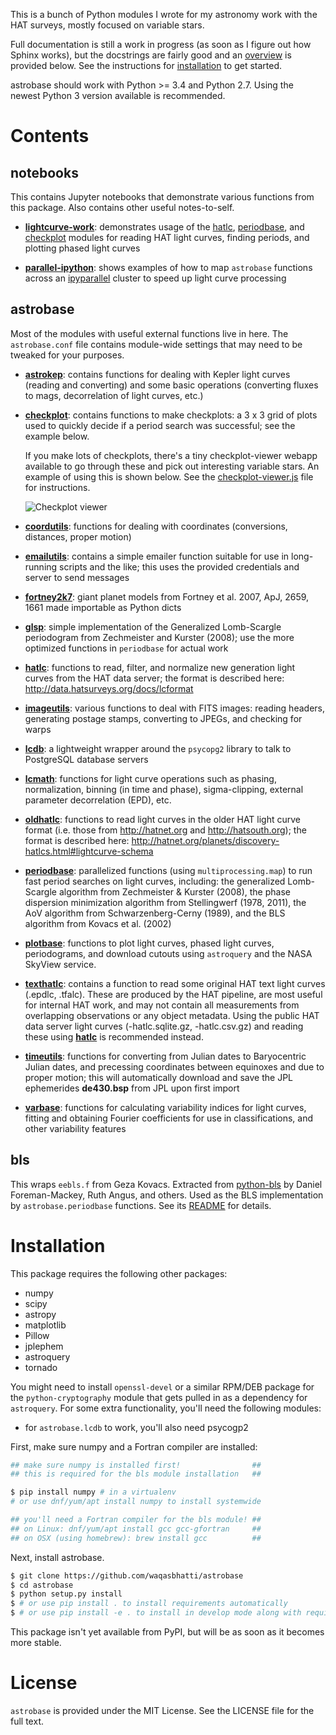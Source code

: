 This is a bunch of Python modules I wrote for my astronomy work with the HAT
surveys, mostly focused on variable stars.

Full documentation is still a work in progress (as soon as I figure out how
Sphinx works), but the docstrings are fairly good and an [overview](#contents)
is provided below. See the instructions for [installation](#installation) to get
started.

astrobase should work with Python >= 3.4 and Python 2.7. Using the newest Python
3 version available is recommended.

# Contents

## notebooks

This contains Jupyter notebooks that demonstrate various functions from this
package. Also contains other useful notes-to-self.

- **[lightcurve-work](notebooks/lightcurve-work.ipynb)**: demonstrates usage of
    the [hatlc](astrobase/hatlc.py), [periodbase](astrobase/periodbase.py), and
    [checkplot](astrobase/checkplot.py) modules for reading HAT light curves,
    finding periods, and plotting phased light curves

- **[parallel-ipython](notebooks/parallel-ipython.ipynb)**: shows examples of
    how to map `astrobase` functions across an
    [ipyparallel](http://ipyparallel.readthedocs.io/en/stable/) cluster to speed
    up light curve processing

## astrobase

Most of the modules with useful external functions live in here. The
`astrobase.conf` file contains module-wide settings that may need to be
tweaked for your purposes.

- **[astrokep](astrobase/astrokep.py)**: contains functions for dealing with
  Kepler light curves (reading and converting) and some basic operations
  (converting fluxes to mags, decorrelation of light curves, etc.)

- **[checkplot](astrobase/checkplot.py)**: contains functions to make
  checkplots: a 3 x 3 grid of plots used to quickly decide if a period search
  was successful; see the example below.

  If you make lots of checkplots, there's a tiny checkplot-viewer webapp
  available to go through these and pick out interesting variable stars. An
  example of using this is shown below. See the
  [checkplot-viewer.js](astrobase/checkplot-viewer.js) file for instructions.

  ![Checkplot viewer](astrobase/data/checkplot-viewer.png?raw=true)

- **[coordutils](astrobase/coordutils.py)**: functions for dealing with
  coordinates (conversions, distances, proper motion)

- **[emailutils](astrobase/emailutils.py)**: contains a simple emailer
  function suitable for use in long-running scripts and the like; this uses the
  provided credentials and server to send messages

- **[fortney2k7](astrobase/fortney2k7.py)**: giant planet models from Fortney
  et al. 2007, ApJ, 2659, 1661 made importable as Python dicts

- **[glsp](astrobase/glsp.py)**: simple implementation of the Generalized
  Lomb-Scargle periodogram from Zechmeister and Kurster (2008); use the more
  optimized functions in `periodbase` for actual work

- **[hatlc](astrobase/hatlc.py)**: functions to read, filter, and normalize
  new generation light curves from the HAT data server; the format is described
  here: http://data.hatsurveys.org/docs/lcformat

- **[imageutils](astrobase/imageutils.py)**: various functions to deal with
  FITS images: reading headers, generating postage stamps, converting to JPEGs,
  and checking for warps

- **[lcdb](astrobase/lcdb.py)**: a lightweight wrapper around the
  `psycopg2` library to talk to PostgreSQL database servers

- **[lcmath](astrobase/lcmath.py)**: functions for light curve operations such
  as phasing, normalization, binning (in time and phase), sigma-clipping,
  external parameter decorrelation (EPD), etc.

- **[oldhatlc](astrobase/oldhatlc.py)**: functions to read light curves in the
  older HAT light curve format (i.e. those from http://hatnet.org and
  http://hatsouth.org); the format is described here:
  http://hatnet.org/planets/discovery-hatlcs.html#lightcurve-schema

- **[periodbase](astrobase/periodbase.py)**: parallelized functions (using
  `multiprocessing.map`) to run fast period searches on light curves, including:
  the generalized Lomb-Scargle algorithm from Zechmeister & Kurster (2008), the
  phase dispersion minimization algorithm from Stellingwerf (1978, 2011), the
  AoV algorithm from Schwarzenberg-Cerny (1989), and the BLS algorithm from
  Kovacs et al. (2002)

- **[plotbase](astrobase/plotbase.py)**: functions to plot light curves, phased
  light curves, periodograms, and download cutouts using `astroquery` and the
  NASA SkyView service.

- **[texthatlc](astrobase/texthatlc.py)**: contains a function to read some
    original HAT text light curves (.epdlc, .tfalc). These are produced by the
    HAT pipeline, are most useful for internal HAT work, and may not contain all
    measurements from overlapping observations or any object metadata. Using the
    public HAT data server light curves (-hatlc.sqlite.gz, -hatlc.csv.gz) and
    reading these using **[hatlc](astrobase/hatlc.py)** is recommended instead.

- **[timeutils](astrobase/timeutils.py)**: functions for converting from
  Julian dates to Baryocentric Julian dates, and precessing coordinates between
  equinoxes and due to proper motion; this will automatically download and save
  the JPL ephemerides **de430.bsp** from JPL upon first import

- **[varbase](astrobase/varbase.py)**: functions for calculating variability
  indices for light curves, fitting and obtaining Fourier coefficients for use
  in classifications, and other variability features

## bls

This wraps `eebls.f` from Geza Kovacs. Extracted from
[python-bls](http://github.com/dfm/python-bls) by Daniel Foreman-Mackey, Ruth
Angus, and others. Used as the BLS implementation by `astrobase.periodbase`
functions. See its [README](bls/README.md) for details.

# Installation

This package requires the following other packages:

- numpy
- scipy
- astropy
- matplotlib
- Pillow
- jplephem
- astroquery
- tornado

You might need to install `openssl-devel` or a similar RPM/DEB package for the
`python-cryptography` module that gets pulled in as a dependency for
`astroquery`. For some extra functionality, you'll need the following modules:

- for `astrobase.lcdb` to work, you'll also need psycogp2

First, make sure numpy and a Fortran compiler are installed:

```bash
## make sure numpy is installed first!                ##
## this is required for the bls module installation   ##

$ pip install numpy # in a virtualenv
# or use dnf/yum/apt install numpy to install systemwide

## you'll need a Fortran compiler for the bls module! ##
## on Linux: dnf/yum/apt install gcc gcc-gfortran     ##
## on OSX (using homebrew): brew install gcc          ##
```

Next, install astrobase.

```bash
$ git clone https://github.com/waqasbhatti/astrobase
$ cd astrobase
$ python setup.py install
$ # or use pip install . to install requirements automatically
$ # or use pip install -e . to install in develop mode along with requirements
```

This package isn't yet available from PyPI, but will be as soon as it becomes
more stable.


# License

`astrobase` is provided under the MIT License. See the LICENSE file for the full
text.
